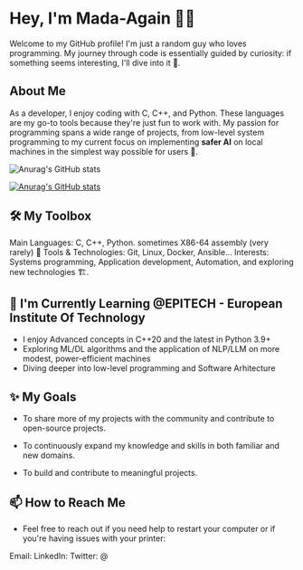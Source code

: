 # Hey, I'm Mada-Again 👩‍🎤
Welcome to my GitHub profile! I'm just a random guy who loves programming. My journey through code is essentially guided by curiosity: if something seems interesting, I'll dive into it 🧌.

## About Me
As a developer, I enjoy coding with C, C++, and Python. These languages are my go-to tools because they're just fun to work with. My passion for programming spans a wide range of projects, from low-level system programming to my current focus on implementing **safer AI** on local machines in the simplest way possible for users 🦹.

![Anurag's GitHub stats](https://github-readme-stats.vercel.app/api?username=madaagain&show_icons=true)


[![Anurag's GitHub stats](https://github-readme-stats.vercel.app/api?username=madaagain)](https://github.com/anuraghazra/github-readme-stats)

## 🛠️ My Toolbox
Main Languages: C, C++, Python. sometimes X86-64 assembly (very rarely) 🍟
Tools & Technologies: Git, Linux, Docker, Ansible...
Interests: Systems programming, Application development, Automation, and exploring new technologies 🏗️.

## 🌱 I'm Currently Learning @EPITECH - European Institute Of Technology

- I enjoy Advanced concepts in C++20 and the latest in Python 3.9+
- Exploring ML/DL algorithms and the application of NLP/LLM on more modest, power-efficient machines
- Diving deeper into low-level programming and Software Arhitecture

## ✨ My Goals

- To share more of my projects with the community and contribute to open-source projects.

- To continuously expand my knowledge and skills in both familiar and new domains.

- To build and contribute to meaningful projects.

## 📫 How to Reach Me

- Feel free to reach out if you need help to restart your computer or if you're having issues with your printer:

Email:
LinkedIn:
Twitter: @

